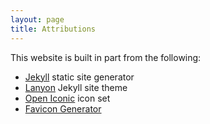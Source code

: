 ```yaml
---
layout: page
title: Attributions
---
```


This website is built in part from the following:

- [Jekyll](https://jekyllrb.com/) static site generator
- [Lanyon](https://github.com/poole/lanyon) Jekyll site theme
- [Open Iconic](https://useiconic.com/open/) icon set
- [Favicon Generator](https://realfavicongenerator.net/)